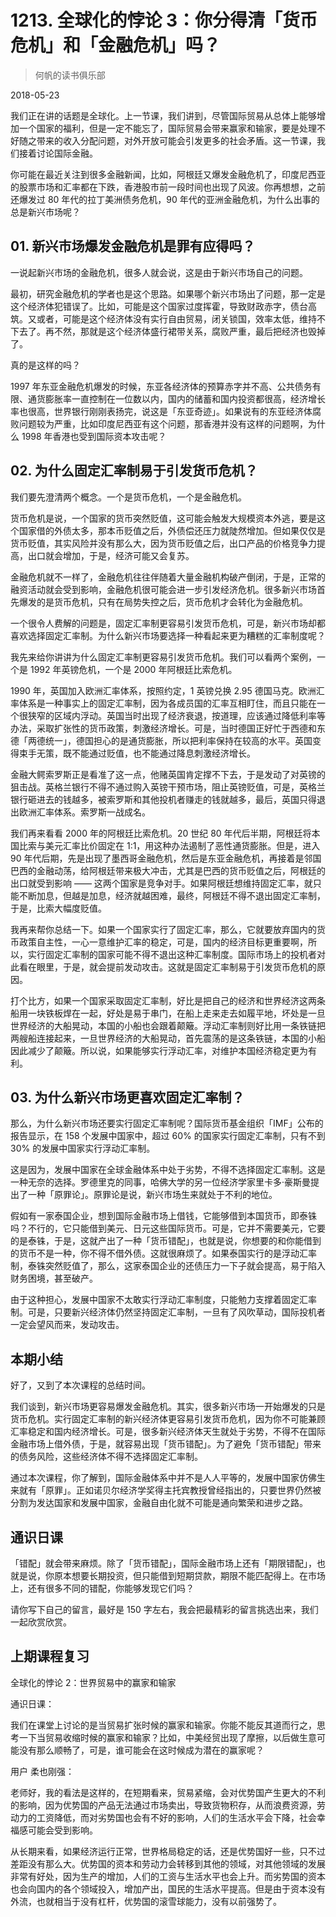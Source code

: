 # 1213. 全球化的悖论 3：你分得清「货币危机」和「金融危机」吗？

> 何帆的读书俱乐部

2018-05-23

我们正在讲的话题是全球化。上一节课，我们讲到，尽管国际贸易从总体上能够增加一个国家的福利，但是一定不能忘了，国际贸易会带来赢家和输家，要是处理不好随之带来的收入分配问题，对外开放可能会引发更多的社会矛盾。这一节课，我们接着讨论国际金融。

你可能在最近关注到很多金融新闻，比如，阿根廷又爆发金融危机了，印度尼西亚的股票市场和汇率都在下跌，香港股市前一段时间也出现了风波。你再想想，之前还爆发过 80 年代的拉丁美洲债务危机，90 年代的亚洲金融危机，为什么出事的总是新兴市场呢？

## 01. 新兴市场爆发金融危机是罪有应得吗？

一说起新兴市场的金融危机，很多人就会说，这是由于新兴市场自己的问题。

最初，研究金融危机的学者也是这个思路。如果哪个新兴市场出了问题，那一定是这个经济体犯错误了。比如，可能是这个国家过度挥霍，导致财政赤字，债台高筑。又或者，可能是这个经济体没有实行自由贸易，闭关锁国，效率太低，维持不下去了。再不然，那就是这个经济体盛行裙带关系，腐败严重，最后把经济也毁掉了。

真的是这样的吗？

1997 年东亚金融危机爆发的时候，东亚各经济体的预算赤字并不高、公共债务有限、通货膨胀率一直控制在一位数以内，国内的储蓄和国内投资都很高，经济增长率也很高，世界银行刚刚表扬完，说这是「东亚奇迹」。如果说有的东亚经济体腐败问题较为严重，比如印度尼西亚有这个问题，那香港并没有这样的问题啊，为什么 1998 年香港也受到国际资本攻击呢？

## 02. 为什么固定汇率制易于引发货币危机？

我们要先澄清两个概念。一个是货币危机，一个是金融危机。

货币危机是说，一个国家的货币突然贬值，这可能会触发大规模资本外逃，要是这个国家借的外债太多，那本币贬值之后，外债偿还压力就陡然增加。但如果仅仅是货币贬值，其实风险并没有那么大，因为货币贬值之后，出口产品的价格竞争力提高，出口就会增加，于是，经济可能又会复苏。

金融危机就不一样了，金融危机往往伴随着大量金融机构破产倒闭，于是，正常的融资活动就会受到影响，金融危机很可能会进一步引发经济危机。很多新兴市场首先爆发的是货币危机，只有在局势失控之后，货币危机才会转化为金融危机。

一个很令人费解的问题是，固定汇率制更容易引发货币危机，可是，新兴市场却都喜欢选择固定汇率制。为什么新兴市场要选择一种看起来更为糟糕的汇率制度呢？

我先来给你讲讲为什么固定汇率制更容易引发货币危机。我们可以看两个案例，一个是 1992 年英镑危机，一个是 2000 年阿根廷比索危机。

1990 年，英国加入欧洲汇率体系，按照约定，1 英镑兑换 2.95 德国马克。欧洲汇率体系是一种事实上的固定汇率制，因为各成员国的汇率互相盯住，而且只能在一个很狭窄的区域内浮动。英国当时出现了经济衰退，按道理，应该通过降低利率等办法，采取扩张性的货币政策，刺激经济增长。可是，当时德国正好忙于西德和东德「两德统一」，德国担心的是通货膨胀，所以把利率保持在较高的水平。英国变得束手无策，既不能通过贬值，也不能通过降息刺激经济增长。

金融大鳄索罗斯正是看准了这一点，他赌英国肯定撑不下去，于是发动了对英镑的狙击战。英格兰银行不得不通过购入英镑干预市场，阻止英镑贬值，可是，英格兰银行砸进去的钱越多，被索罗斯和其他投机者赚走的钱就越多，最后，英国只得退出欧洲汇率体系。索罗斯一战成名。

我们再来看看 2000 年的阿根廷比索危机。20 世纪 80 年代后半期，阿根廷将本国比索与美元汇率比价固定在 1:1，用这种办法遏制了恶性通货膨胀。但是，进入 90 年代后期，先是出现了墨西哥金融危机，然后是东亚金融危机，再接着是邻国巴西的金融动荡，给阿根廷带来极大冲击，尤其是巴西的货币贬值之后，阿根廷的出口就受到影响 —— 这两个国家是竞争对手。如果阿根廷想维持固定汇率，就只能不断加息，但越是加息，经济就越困难，最终，阿根廷不得不退出固定汇率制，于是，比索大幅度贬值。

我再来帮你总结一下。如果一个国家实行了固定汇率，那么，它就要放弃国内的货币政策自主性，一心一意维护汇率的稳定，可是，国内的经济目标更重要啊，所以，实行固定汇率制的国家可能不得不退出这种汇率制度。国际市场上的投机者对此看在眼里，于是，就会提前发动攻击。这就是固定汇率制易于引发货币危机的原因。

打个比方，如果一个国家采取固定汇率制，好比是把自己的经济和世界经济这两条船用一块铁板焊在一起，好处是易于串门，在船上走来走去如履平地，坏处是一旦世界经济的大船晃动，本国的小船也会跟着颠簸。浮动汇率制则好比用一条铁链把两艘船连接起来，一旦世界经济的大船晃动，首先震荡的是这条铁链，本国的小船因此减少了颠簸。所以说，如果能够实行浮动汇率，对维护本国经济稳定更为有利。

## 03. 为什么新兴市场更喜欢固定汇率制？

那么，为什么新兴市场还要实行固定汇率制呢？国际货币基金组织「IMF」公布的报告显示，在 158 个发展中国家中，超过 60% 的国家实行固定汇率制，只有不到 30% 的发展中国家实行浮动汇率制。

这是因为，发展中国家在全球金融体系中处于劣势，不得不选择固定汇率制。这是一种无奈的选择。罗德里克的同事，哈佛大学的另一位经济学家里卡多·豪斯曼提出了一种「原罪论」。原罪论是说，新兴市场生来就处于不利的地位。

假如有一家泰国企业，想到国际金融市场上借钱，它能够借到本国货币，即泰铢吗？不行的，它只能借到美元、日元这些国际货币。可是，它并不需要美元，它要的是泰铢，于是，这就产出了一种「货币错配」，也就是说，你想要的和你能借到的货币不是一种，你不得不借外债。这就很麻烦了。如果泰国实行的是浮动汇率制，泰铢突然贬值了，那么，这家泰国企业的还债压力一下子就会提高，易于陷入财务困境，甚至破产。

由于这种担心，发展中国家不太敢实行浮动汇率制度，只能勉力支撑着固定汇率制。可是，只要新兴经济体仍然坚持固定汇率制，一旦有了风吹草动，国际投机者一定会望风而来，发动攻击。

## 本期小结

好了，又到了本次课程的总结时间。

我们谈到，新兴市场更容易爆发金融危机。其实，很多新兴市场一开始爆发的只是货币危机。实行固定汇率制的新兴经济体更容易引发货币危机，因为你不可能兼顾汇率稳定和国内经济增长。可是，很多新兴经济体天生就处于劣势，不得不在国际金融市场上借外债，于是，就容易出现「货币错配」。为了避免「货币错配」带来的债务风险，这些经济体不得不选择固定汇率制。

通过本次课程，你了解到，国际金融体系中并不是人人平等的，发展中国家仿佛生来就有「原罪」。正如诺贝尔经济学奖得主托宾教授曾经指出的，只要世界仍然被分割为发达国家和发展中国家，金融自由化就不可能是通向繁荣和进步之路。

## 通识日课

「错配」就会带来麻烦。除了「货币错配」，国际金融市场上还有「期限错配」，也就是说，你原本想要长期投资，但只能借到短期贷款，期限不能匹配得上。在市场上，还有很多不同的错配，你能够发现它们吗？



请你写下自己的留言，最好是 150 字左右，我会把最精彩的留言挑选出来，我们一起欣赏欣赏。

## 上期课程复习

全球化的悖论 2：世界贸易中的赢家和输家

通识日课：

我们在课堂上讨论的是当贸易扩张时候的赢家和输家。你能不能反其道而行之，思考一下当贸易收缩时候的赢家和输家？比如，中美经贸出现了摩擦，以后做生意可能没有那么顺畅了，可是，谁可能会在这时候成为潜在的赢家呢？

用户 柔也刚强：

老师好，我的看法是这样的，在短期看来，贸易紧缩，会对优势国产生更大的不利的影响，因为优势国的产品无法通过市场卖出，导致货物积存，从而浪费资源，劳动力的工资降低，而对劣势国也会有不好的影响，人们的生活水平会下降，社会幸福感可能会受到影响。

从长期来看，如果经济运行正常，世界格局稳定的话，还是优势国好一些，只不过差距没有那么大。优势国的资本和劳动力会转移到其他的领域，对其他领域的发展非常有好处，因为生产的增加，人们的工资与生活水平也会上升。而劣势国的资本也会向国内的各个领域投入，增加产出，国民的生活水平提高。但是由于资本没有外流，也就相当于没有杠杆，优势国的滚雪球能力，没有以前强势了。

